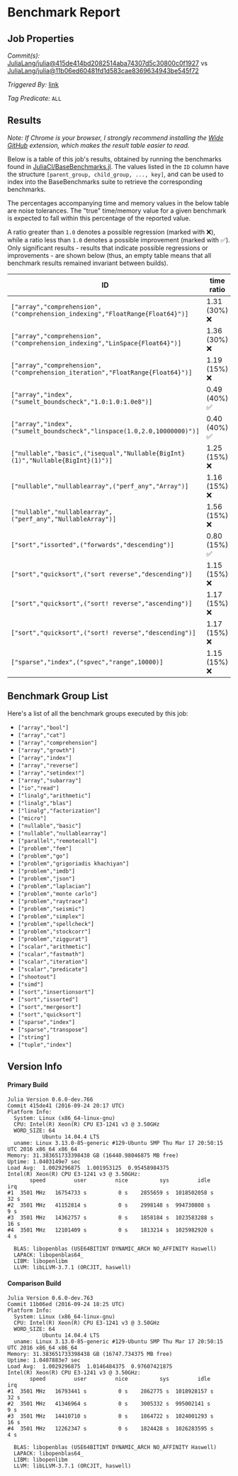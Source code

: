 # Benchmark Report

## Job Properties

*Commit(s):* [JuliaLang/julia@415de414bd2082514aba74307d5c30800c0f1927](https://github.com/JuliaLang/julia/commit/415de414bd2082514aba74307d5c30800c0f1927) vs [JuliaLang/julia@11b06ed60481fd1d583cae8369634943be545f72](https://github.com/JuliaLang/julia/commit/11b06ed60481fd1d583cae8369634943be545f72)

*Triggered By:* [link](https://github.com/JuliaLang/julia/pull/14763#issuecomment-249389007)

*Tag Predicate:* `ALL`

## Results

*Note: If Chrome is your browser, I strongly recommend installing the [Wide GitHub](https://chrome.google.com/webstore/detail/wide-github/kaalofacklcidaampbokdplbklpeldpj?hl=en)
extension, which makes the result table easier to read.*

Below is a table of this job's results, obtained by running the benchmarks found in
[JuliaCI/BaseBenchmarks.jl](https://github.com/JuliaCI/BaseBenchmarks.jl). The values
listed in the `ID` column have the structure `[parent_group, child_group, ..., key]`,
and can be used to index into the BaseBenchmarks suite to retrieve the corresponding
benchmarks.

The percentages accompanying time and memory values in the below table are noise tolerances. The "true"
time/memory value for a given benchmark is expected to fall within this percentage of the reported value.

A ratio greater than `1.0` denotes a possible regression (marked with :x:), while a ratio less
than `1.0` denotes a possible improvement (marked with :white_check_mark:). Only significant results - results
that indicate possible regressions or improvements - are shown below (thus, an empty table means that all
benchmark results remained invariant between builds).

| ID | time ratio | memory ratio |
|----|------------|--------------|
| `["array","comprehension",("comprehension_indexing","FloatRange{Float64}")]` | 1.31 (30%) :x: | 1.00 (1%)  |
| `["array","comprehension",("comprehension_indexing","LinSpace{Float64}")]` | 1.36 (30%) :x: | 1.00 (1%)  |
| `["array","comprehension",("comprehension_iteration","FloatRange{Float64}")]` | 1.19 (15%) :x: | 1.00 (1%)  |
| `["array","index",("sumelt_boundscheck","1.0:1.0:1.0e8")]` | 0.49 (40%) :white_check_mark: | 1.00 (1%)  |
| `["array","index",("sumelt_boundscheck","linspace(1.0,2.0,10000000)")]` | 0.40 (40%) :white_check_mark: | 1.00 (1%)  |
| `["nullable","basic",("isequal","Nullable{BigInt}(1)","Nullable{BigInt}(1)")]` | 1.25 (15%) :x: | 1.00 (1%)  |
| `["nullable","nullablearray",("perf_any","Array")]` | 1.16 (15%) :x: | 1.00 (1%)  |
| `["nullable","nullablearray",("perf_any","NullableArray")]` | 1.56 (15%) :x: | 1.00 (1%)  |
| `["sort","issorted",("forwards","descending")]` | 0.80 (15%) :white_check_mark: | 1.00 (1%)  |
| `["sort","quicksort",("sort reverse","descending")]` | 1.15 (15%) :x: | 1.00 (1%)  |
| `["sort","quicksort",("sort! reverse","ascending")]` | 1.17 (15%) :x: | 1.00 (1%)  |
| `["sort","quicksort",("sort! reverse","descending")]` | 1.17 (15%) :x: | 1.00 (1%)  |
| `["sparse","index",("spvec","range",10000)]` | 1.15 (15%) :x: | 1.00 (1%)  |

## Benchmark Group List

Here's a list of all the benchmark groups executed by this job:

- `["array","bool"]`
- `["array","cat"]`
- `["array","comprehension"]`
- `["array","growth"]`
- `["array","index"]`
- `["array","reverse"]`
- `["array","setindex!"]`
- `["array","subarray"]`
- `["io","read"]`
- `["linalg","arithmetic"]`
- `["linalg","blas"]`
- `["linalg","factorization"]`
- `["micro"]`
- `["nullable","basic"]`
- `["nullable","nullablearray"]`
- `["parallel","remotecall"]`
- `["problem","fem"]`
- `["problem","go"]`
- `["problem","grigoriadis khachiyan"]`
- `["problem","imdb"]`
- `["problem","json"]`
- `["problem","laplacian"]`
- `["problem","monte carlo"]`
- `["problem","raytrace"]`
- `["problem","seismic"]`
- `["problem","simplex"]`
- `["problem","spellcheck"]`
- `["problem","stockcorr"]`
- `["problem","ziggurat"]`
- `["scalar","arithmetic"]`
- `["scalar","fastmath"]`
- `["scalar","iteration"]`
- `["scalar","predicate"]`
- `["shootout"]`
- `["simd"]`
- `["sort","insertionsort"]`
- `["sort","issorted"]`
- `["sort","mergesort"]`
- `["sort","quicksort"]`
- `["sparse","index"]`
- `["sparse","transpose"]`
- `["string"]`
- `["tuple","index"]`

## Version Info

#### Primary Build

```
Julia Version 0.6.0-dev.766
Commit 415de41 (2016-09-24 20:17 UTC)
Platform Info:
  System: Linux (x86_64-linux-gnu)
  CPU: Intel(R) Xeon(R) CPU E3-1241 v3 @ 3.50GHz
  WORD_SIZE: 64
           Ubuntu 14.04.4 LTS
  uname: Linux 3.13.0-85-generic #129-Ubuntu SMP Thu Mar 17 20:50:15 UTC 2016 x86_64 x86_64
Memory: 31.383651733398438 GB (16440.98046875 MB free)
Uptime: 1.0403149e7 sec
Load Avg:  1.0029296875  1.001953125  0.95458984375
Intel(R) Xeon(R) CPU E3-1241 v3 @ 3.50GHz: 
       speed         user         nice          sys         idle          irq
#1  3501 MHz   16754733 s          0 s    2855659 s  1018502058 s         32 s
#2  3501 MHz   41152814 s          0 s    2998148 s  994730808 s          9 s
#3  3501 MHz   14362757 s          0 s    1858184 s  1023583288 s         16 s
#4  3501 MHz   12101409 s          0 s    1813214 s  1025982920 s          4 s

  BLAS: libopenblas (USE64BITINT DYNAMIC_ARCH NO_AFFINITY Haswell)
  LAPACK: libopenblas64_
  LIBM: libopenlibm
  LLVM: libLLVM-3.7.1 (ORCJIT, haswell)

```

#### Comparison Build

```
Julia Version 0.6.0-dev.763
Commit 11b06ed (2016-09-24 18:25 UTC)
Platform Info:
  System: Linux (x86_64-linux-gnu)
  CPU: Intel(R) Xeon(R) CPU E3-1241 v3 @ 3.50GHz
  WORD_SIZE: 64
           Ubuntu 14.04.4 LTS
  uname: Linux 3.13.0-85-generic #129-Ubuntu SMP Thu Mar 17 20:50:15 UTC 2016 x86_64 x86_64
Memory: 31.383651733398438 GB (16747.734375 MB free)
Uptime: 1.0407883e7 sec
Load Avg:  1.0029296875  1.0146484375  0.97607421875
Intel(R) Xeon(R) CPU E3-1241 v3 @ 3.50GHz: 
       speed         user         nice          sys         idle          irq
#1  3501 MHz   16793441 s          0 s    2862775 s  1018928157 s         32 s
#2  3501 MHz   41346964 s          0 s    3005332 s  995002141 s          9 s
#3  3501 MHz   14410710 s          0 s    1864722 s  1024001293 s         16 s
#4  3501 MHz   12262347 s          0 s    1824428 s  1026283595 s          4 s

  BLAS: libopenblas (USE64BITINT DYNAMIC_ARCH NO_AFFINITY Haswell)
  LAPACK: libopenblas64_
  LIBM: libopenlibm
  LLVM: libLLVM-3.7.1 (ORCJIT, haswell)

```
